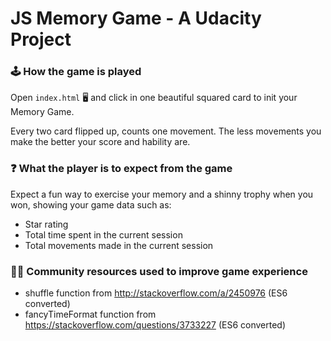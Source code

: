 # JS Memory Game - A Udacity Project

### 🕹 How the game is played

Open `index.html` 🖥 and click in one beautiful squared card to init your Memory Game.

Every two card flipped up, counts one movement. The less movements you make the better your score and hability are.

### :question: What the player is to expect from the game

Expect a fun way to exercise your memory and a shinny trophy when you won, showing your game data such as:

- Star rating
- Total time spent in the current session
- Total movements made in the current session

### 👩‍💻 Community resources used to improve game experience

- shuffle function from http://stackoverflow.com/a/2450976 (ES6 converted)
- fancyTimeFormat function from https://stackoverflow.com/questions/3733227 (ES6 converted)

